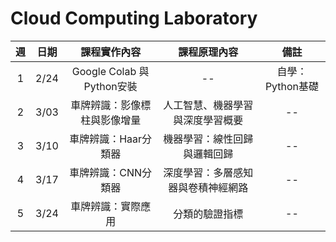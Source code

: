 # Cloud Computing Laboratory
 
| 週 | 日期 | 課程實作內容 | 課程原理內容 | 備註 |
| :----: | :----: | :----: | :----: | :----: | 
| 1 | 2/24 | Google Colab 與 Python安裝 | -- | 自學：Python基礎 | 
| 2 | 3/03 | 車牌辨識：影像標柱與影像增量 | 人工智慧、機器學習與深度學習概要| -- |
| 3 | 3/10 | 車牌辨識：Haar分類器 | 機器學習：線性回歸與邏輯回歸 | -- |
| 4 | 3/17 | 車牌辨識：CNN分類器 | 深度學習：多層感知器與卷積神經網路 | -- |
| 5 | 3/24 | 車牌辨識：實際應用 | 分類的驗證指標 | -- |

